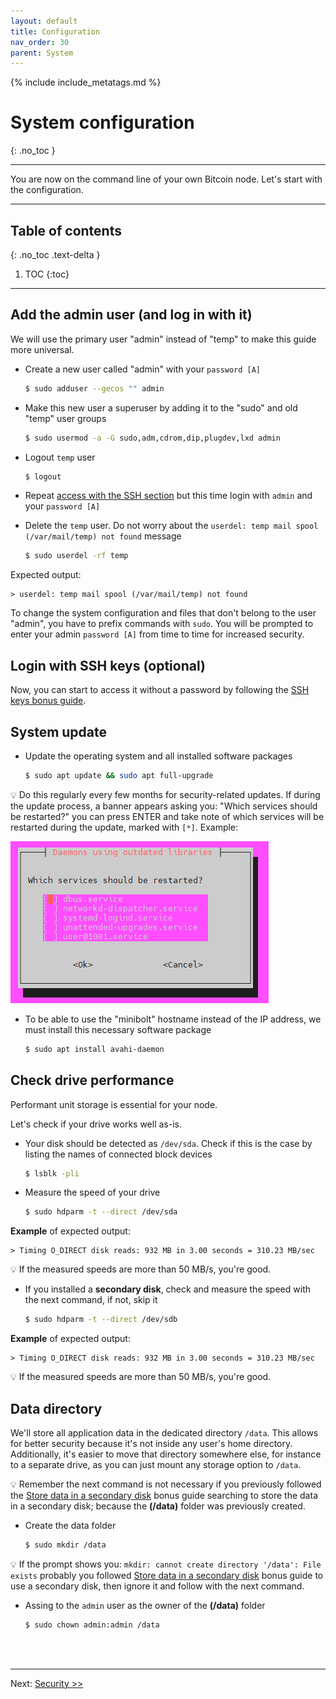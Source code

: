 ```yaml
---
layout: default
title: Configuration
nav_order: 30
parent: System
---
```

<!-- markdownlint-disable MD014 MD022 MD025 MD033 MD040 -->
{% include include_metatags.md %}

# System configuration

{: .no_toc }

---

You are now on the command line of your own Bitcoin node.
Let's start with the configuration.

---

## Table of contents
{: .no_toc .text-delta }

1. TOC
{:toc}

---

## Add the admin user (and log in with it)

We will use the primary user "admin" instead of "temp" to make this guide more universal.

* Create a new user called "admin" with your `password [A]`

  ```sh
  $ sudo adduser --gecos "" admin
  ```

* Make this new user a superuser by adding it to the "sudo" and old "temp" user groups

  ```sh
  $ sudo usermod -a -G sudo,adm,cdrom,dip,plugdev,lxd admin
  ```

* Logout `temp` user

  ```sh
  $ logout
  ```

* Repeat [access with the SSH section](../system/remote-access#access-with-secure-shell) but this time login with `admin` and your `password [A]`

* Delete the `temp` user. Do not worry about the `userdel: temp mail spool (/var/mail/temp) not found` message

  ```sh
  $ sudo userdel -rf temp
  ```

Expected output:

  ```
  > userdel: temp mail spool (/var/mail/temp) not found
  ```

To change the system configuration and files that don't belong to the user "admin", you have to prefix commands with `sudo`.
You will be prompted to enter your admin `password [A]` from time to time for increased security.

## Login with SSH keys (optional)

Now, you can start to access it without a password by following the [SSH keys bonus guide](../bonus/system/ssh-keys.md).

## System update

* Update the operating system and all installed software packages

  ```sh
  $ sudo apt update && sudo apt full-upgrade
  ```

💡 Do this regularly every few months for security-related updates.
If during the update process, a banner appears asking you: "Which services should be restarted?" you can press ENTER and take note of which services will be restarted during the update, marked with `[*]`. Example:

![update action](../../images/update-action.PNG)

* To be able to use the "minibolt" hostname instead of the IP address, we must install this necessary software package

  ```sh
  $ sudo apt install avahi-daemon
  ```

## Check drive performance

Performant unit storage is essential for your node.

Let's check if your drive works well as-is.

* Your disk should be detected as `/dev/sda`. Check if this is the case by listing the names of connected block devices

  ```sh
  $ lsblk -pli
  ```

* Measure the speed of your drive

  ```sh
  $ sudo hdparm -t --direct /dev/sda
  ```

**Example** of expected output:

  ```
  > Timing O_DIRECT disk reads: 932 MB in 3.00 seconds = 310.23 MB/sec
  ```

💡 If the measured speeds are more than 50 MB/s, you're good.

* If you installed a **secondary disk**, check and measure the speed with the next command, if not, skip it

  ```sh
  $ sudo hdparm -t --direct /dev/sdb
  ```

**Example** of expected output:

  ```
  > Timing O_DIRECT disk reads: 932 MB in 3.00 seconds = 310.23 MB/sec
  ```

💡 If the measured speeds are more than 50 MB/s, you're good.

## Data directory

We'll store all application data in the dedicated directory `/data`.
This allows for better security because it's not inside any user's home directory.
Additionally, it's easier to move that directory somewhere else, for instance to a separate drive, as you can just mount any storage option to `/data`.

💡 Remember the next command is not necessary if you previously followed the [Store data in a secondary disk](../bonus/system/store-data-secondary-disk.md#case-1-build-it-during-system-installation---recommended) bonus guide searching to store the data in a secondary disk; because the **(/data)** folder was previously created.

* Create the data folder

  ```sh
  $ sudo mkdir /data
  ```

💡 If the prompt shows you: `mkdir: cannot create directory '/data': File exists` probably you followed [Store data in a secondary disk](../bonus/system/store-data-secondary-disk.md) bonus guide to use a secondary disk, then ignore it and follow with the next command.

* Assing to the `admin` user as the owner of the **(/data)** folder

  ```sh
  $ sudo chown admin:admin /data
  ```

<br /><br />

---

Next: [Security >>](security.md)
